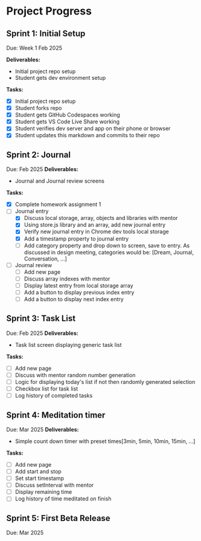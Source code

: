 # Project Progress

## Sprint 1: Initial Setup
Due: Week 1 Feb 2025

**Deliverables:**
- Initial project repo setup
- Student gets dev environment setup

**Tasks:**
- [x] Initial project repo setup 
- [x] Student forks repo
- [x] Student gets GitHub Codespaces working
- [x] Student gets VS Code Live Share working
- [x] Student verifies dev server and app on their phone or browser
- [x] Student updates this markdown and commits to their repo

## Sprint 2: Journal
Due: Feb 2025
**Deliverables:**
- Journal and Journal review screens


**Tasks:**
- [x] Complete homework assignment 1
- [ ] Journal entry
  - [x] Discuss local storage, array, objects and libraries with mentor
  - [x] Using store.js library and an array, add new journal entry
  - [x] Verify new journal entry in Chrome dev tools local storage
  - [x] Add a timestamp property to journal entry
  - [ ] Add category property and drop down to screen, save to entry. As discussed in design meeting, categories would be: [Dream, Journal, Conversation, ...]
- [ ] Journal review
  - [ ] Add new page
  - [ ] Discuss array indexes with mentor
  - [ ] Display latest entry from local storage array
  - [ ] Add a button to display previous index entry
  - [ ] Add a button to display next index entry

## Sprint 3: Task List
Due: Feb 2025
**Deliverables:**
- Task list screen displaying generic task list

**Tasks:**
- [ ] Add new page
- [ ] Discuss with mentor random number generation
- [ ] Logic for displaying today's list if not then randomly generated selection
- [ ] Checkbox list for task list
- [ ] Log history of completed tasks

## Sprint 4: Meditation timer
Due: Mar 2025
**Deliverables:**
- Simple count down timer with preset times[3min, 5min, 10min, 15min, ...]

**Tasks:**
- [ ] Add new page
- [ ] Add start and stop 
- [ ] Set start timestamp
- [ ] Discuss setInterval with mentor
- [ ] Display remaining time
- [ ] Log history of time meditated on finish

## Sprint 5: First Beta Release
Due: Mar 2025
